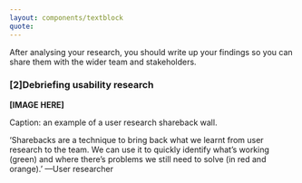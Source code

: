 ```yaml
---
layout: components/textblock
quote:
---
```


After analysing your research, you should write up your findings so you can share them with the wider team and stakeholders.

### [2]Debriefing usability research

**[IMAGE HERE]**

Caption: an example of a user research shareback wall.

‘Sharebacks are a technique to bring back what we learnt from user research to the team. We can use it to quickly identify what’s working (green) and where there’s problems we still need to solve (in red and orange).’
&mdash;User researcher
